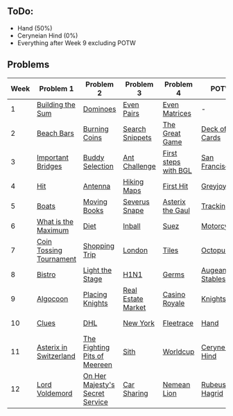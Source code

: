 ## ToDo:
  - Hand (50%)
  - Ceryneian Hind (0%)
  - Everything after Week 9 excluding POTW

## Problems

| Week | Problem 1                                          | Problem 2                                                          | Problem 3                                  | Problem 4                                    | POTW                             | Extra             |
|------|----------------------------------------------------|--------------------------------------------------------------------|--------------------------------------------|----------------------------------------------|----------------------------------|------------------------|
| 1    | [Building the Sum](Build_the_Sum)               | [Dominoes](Dominoes)                                               | [Even Pairs](Even_Pairs)                   | [Even Matrices](Even_Matrices)               | -                           |                        |
| 2    | [Beach Bars](Beach_Bars)                           | [Burning Coins](Burning_Coins)                                     | [Search Snippets](Search_Snippets)         | [The Great Game](The_Great_Game)             | [Deck of Cards](Deck_of_Cards)   |                        |
| 3    | [Important Bridges](Important_Bridges)             | [Buddy Selection](Buddy_Selection)                                 | [Ant Challenge](Ant_Challenge)             | [First steps with BGL](First_steps_with_BGL) | [San Francisco](San_Francisco)   |                        |
| 4    | [Hit](Hit)                                         | [Antenna](Antenna)                                                 | [Hiking Maps](Hiking_Maps)                 | [First Hit](First_Hit)                       | [Greyjoy](Greyjoy)               |                        |
| 5    | [Boats](Boats)                                     | [Moving Books](Moving_Books)                                       | [Severus Snape](Severus_Snape)             | [Asterix the Gaul](Asterix_the_Gaul)         | [Tracking](Tracking)             |                        |
| 6    | [What is the Maximum](What_is_the_Maximum)         | [Diet](Diet)                                                       | [Inball](Inball)                           | [Suez](Suez)                                 | [Motorcycles](Motorcycles)       |                        |
| 7    | [Coin Tossing Tournament](Coin_Tossing_Tournament) | [Shopping Trip](Shopping_Trip)                                     | [London](London)                           | [Tiles](Tiles)                               | [Octopussy](Octopussy)           |                        |
| 8    | [Bistro](Bistro)                                   | [Light the Stage](Light_the_Stage)                                 | [H1N1](H1N1)                               | [Germs](Germs)                               | [Augean Stables](Augean_Stables) |                        |
| 9    | [Algocoon](Algocoon)                               | [Placing Knights](Placing_Knights)                                 | [Real Estate Market](Real_Estate_Market) | [Casino Royale](Casino_Royale)               | [Knights](Knights)               |                        |
| 10   | [Clues](Clues)                                     | [DHL](DHL)                                                         | [New York](New_York)                       | [Fleetrace](Fleetrace)                       | [Hand](Hand)                     | [New Tiles](New_Tiles) |
| 11   | [Asterix in Switzerland](Asterix_in_Switzerland)   | [The Fighting Pits of Meereen](The_Fighting_Pits_of_Meereen)       | [Sith](Sith)                               | [Worldcup](Worldcup)                         | [Ceryneian Hind](Ceryneian_Hind) |                        |
| 12   | [Lord Voldemord](Lord_Voldemord)                   | [On Her Majesty's Secret Service](On_Her_Majesty_s_Secret_Service) | [Car Sharing](Car_Sharing)                 | [Nemean Lion](Nemean_Lion)                   | [Rubeus Hagrid](Rubeus_Hagrid)   |                        |
